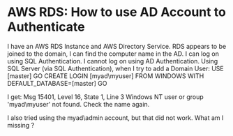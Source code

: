 
# AWS RDS: How to use AD Account to Authenticate

I have an AWS RDS Instance and AWS Directory Service. RDS appears to be joined to the domain, I can find the computer name in the AD.
I can log on using SQL Authentication.
I cannot log on using AD Authentication.
Using SQL Server (via SQL Authentication), when I try to add a Domain User:
USE [master]
GO
CREATE LOGIN [myad\myuser] FROM WINDOWS WITH DEFAULT_DATABASE=[master]
GO

I get:
Msg 15401, Level 16, State 1, Line 3
Windows NT user or group 'myad\myuser' not found. Check the name again.

I also tried using the myad\admin account, but that did not work.
What am I missing ?

        